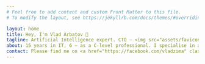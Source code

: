 ```yaml
---
# Feel free to add content and custom Front Matter to this file.
# To modify the layout, see https://jekyllrb.com/docs/themes/#overriding-theme-defaults

layout: home
title: Hey, I'm Vlad Arbatov 🖖
tagline: Artificial Intelligence expert. CTO — <img src="assets/favicon-p2l.png" width="24px"> <a href="https://p2l.tv">P2L</a>. Founder — <img src="assets/favicon-arb.png" width="24px"> <a href="https://arb.digital">arb.digital</a>.
about: 15 years in IT, 6 — as a C-level professional. I specialise in advanced Computer Vision, Neuroevolution (Generative Algorithms for Neural Networks), Natural Language Processing. I also do Blockchain and more or less classical development. Sometimes I give public lectures.
contact: Please find me on <a href="https://facebook.com/vladzima" class="facebook">Facebook</a>, <a href="https://twitter.com/vladzima" class="twitter">Twitter</a> and <a href="https://medium.com/@vladarbatov" class="medium">Medium</a>.</br>Contact via <a href="http://t.me/vladzima" class="telegram">Telegram</a> and <a href="mailto:vlad@arbatov.me">email</a>.
---
```

